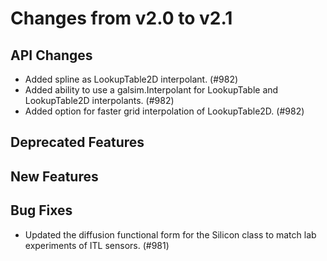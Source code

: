 Changes from v2.0 to v2.1
=========================

API Changes
-----------
- Added spline as LookupTable2D interpolant. (#982)
- Added ability to use a galsim.Interpolant for LookupTable and LookupTable2D
  interpolants. (#982)
- Added option for faster grid interpolation of LookupTable2D. (#982)


Deprecated Features
-------------------



New Features
------------



Bug Fixes
---------

- Updated the diffusion functional form for the Silicon class to match lab
  experiments of ITL sensors. (#981)
